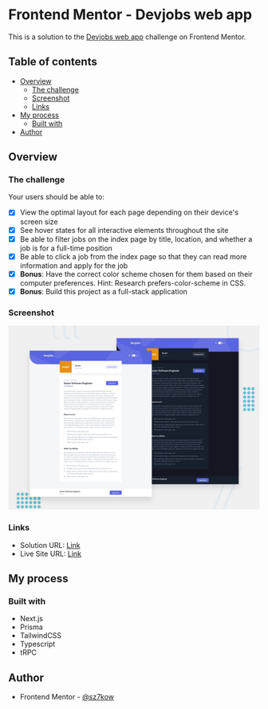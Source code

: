 # Frontend Mentor - Devjobs web app

This is a solution to the [Devjobs web app](https://www.frontendmentor.io/challenges/devjobs-web-app-HuvC_LP4l) challenge on Frontend Mentor.

## Table of contents

- [Overview](#overview)
  - [The challenge](#the-challenge)
  - [Screenshot](#screenshot)
  - [Links](#links)
- [My process](#my-process)
  - [Built with](#built-with)
- [Author](#author)

## Overview

### The challenge

Your users should be able to:

- [x] View the optimal layout for each page depending on their device's screen size
- [x] See hover states for all interactive elements throughout the site
- [x] Be able to filter jobs on the index page by title, location, and whether a job is for a full-time position
- [x] Be able to click a job from the index page so that they can read more information and apply for the job
- [x] **Bonus**: Have the correct color scheme chosen for them based on their computer preferences. Hint: Research prefers-color-scheme in CSS.
- [x] **Bonus**: Build this project as a full-stack application

### Screenshot

![](./screenshots/screenshot-devjobs-web-app.jpg)

### Links

- Solution URL: [Link](https://www.frontendmentor.io/solutions/devjobs-web-app-TyR7A4sCql)
- Live Site URL: [Link](https://devjobs-web-app.sz7kow.com/)

## My process

### Built with

- Next.js
- Prisma
- TailwindCSS
- Typescript
- tRPC

## Author

- Frontend Mentor - [@sz7kow](https://www.frontendmentor.io/profile/sz7kow)

